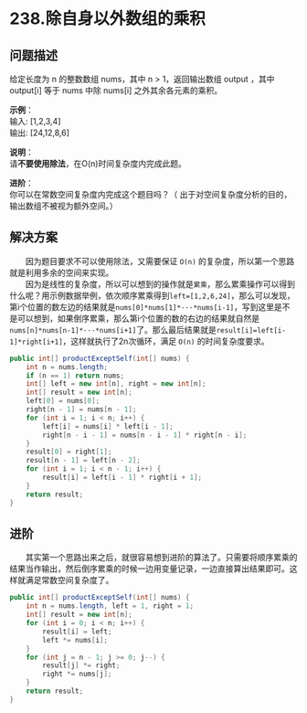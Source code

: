 # 238.除自身以外数组的乘积

## **问题描述**  

给定长度为 n 的整数数组 nums，其中 n > 1，返回输出数组 output ，其中 output[i] 等于 nums 中除 nums[i] 之外其余各元素的乘积。

**示例**：  
输入: [1,2,3,4]  
输出: [24,12,8,6]

**说明**：  
请**不要使用除法**，在O(n)时间复杂度内完成此题。  

**进阶**：  
你可以在常数空间复杂度内完成这个题目吗？（ 出于对空间复杂度分析的目的，输出数组不被视为额外空间。）

## **解决方案**

&emsp;&emsp;因为题目要求不可以使用除法，又需要保证 `O(n)` 的复杂度，所以第一个思路就是利用多余的空间来实现。  
&emsp;&emsp;因为是线性的复杂度，所以可以想到的操作就是`累乘`，那么累乘操作可以得到什么呢？用示例数据举例，依次顺序累乘得到`left=[1,2,6,24]`，那么可以发现，第i个位置的数左边的结果就是`nums[0]*nums[1]*···*nums[i-1]`，写到这里是不是可以想到，如果倒序累乘，那么第i个位置的数的右边的结果就自然是`nums[n]*nums[n-1]*···*nums[i+1]`了。那么最后结果就是`result[i]=left[i-1]*right[i+1]`，这样就执行了2n次循环，满足 `O(n)` 的时间复杂度要求。

```java
public int[] productExceptSelf(int[] nums) {
    int n = nums.length;
    if (n == 1) return nums;
    int[] left = new int[n], right = new int[n];
    int[] result = new int[n];
    left[0] = nums[0];
    right[n - 1] = nums[n - 1];
    for (int i = 1; i < n; i++) {
        left[i] = nums[i] * left[i - 1];
        right[n - i - 1] = nums[n - i - 1] * right[n - i];
    }
    result[0] = right[1];
    result[n - 1] = left[n - 2];
    for (int i = 1; i < n - 1; i++) {
        result[i] = left[i - 1] * right[i + 1];
    }
    return result;
}
```

## **进阶**

&emsp;&emsp;其实第一个思路出来之后，就很容易想到进阶的算法了。只需要将顺序累乘的结果当作输出，然后倒序累乘的时候一边用变量记录，一边直接算出结果即可。这样就满足常数空间复杂度了。

```java
public int[] productExceptSelf(int[] nums) {
    int n = nums.length, left = 1, right = 1;
    int[] result = new int[n];
    for (int i = 0; i < n; i++) {
        result[i] = left;
        left *= nums[i];
    }
    for (int j = n - 1; j >= 0; j--) {
        result[j] *= right;
        right *= nums[j];
    }
    return result;
}
```